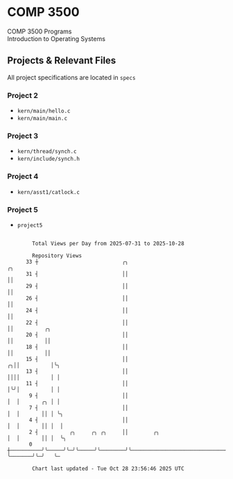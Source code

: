 # COMP 3500
COMP 3500 Programs  
Introduction to Operating Systems  
## Projects & Relevant Files
All project specifications are located in `specs`
### Project 2
- `kern/main/hello.c`
- `kern/main/main.c`
### Project 3
- `kern/thread/synch.c`
- `kern/include/synch.h`
### Project 4
- `kern/asst1/catlock.c`
### Project 5
- `project5`

```

        Total Views per Day from 2025-07-31 to 2025-10-28

        Repository Views
      33 ┼                           ╭╮                                          ╭╮
      31 ┤                           ││                                          ││
      29 ┤                           ││                                          ││
      26 ┤                           ││                                          ││
      24 ┤                           ││                                          ││
      22 ┤                           ││                                          ││          ╭╮
      20 ┤                           ││                                          ││          ││
      18 ┤                           ││                                          ││          ││
      15 ┤                           ││                                        ╭╮││          │╰╮
      13 ┤                           ││                                        ││││          │ │
      11 ┤                           ││                                        │╰╯│          │ │
       9 ┤                           ││                                        │  │       ╭╮ │ │
       7 ┤                           ││                                        │  │       ││ │ ╰╮
       4 ┤                           ││                                        │  │       ││ │  │
       2 ┤          ╭╮     ╭╮ ╭╮     ││        ╭╮                              │  │       ││ │  ╰╮
       0 ┼──────────╯╰─────╯╰─╯╰─────╯╰────────╯╰──────────────────────────────╯  ╰───────╯╰─╯   ╰─

        Chart last updated - Tue Oct 28 23:56:46 2025 UTC
        
```
